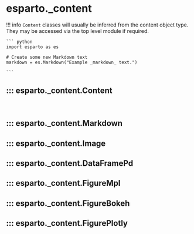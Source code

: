 # esparto._content

!!! info
    `Content` classes will usually be inferred from the content object type.
    They may be accessed via the top level module if required.

    ``` python
    import esparto as es

    # Create some new Markdown text
    markdown = es.Markdown("Example _markdown_ text.")

    ```

## ::: esparto._content.Content
<br>

## ::: esparto._content.Markdown

## ::: esparto._content.Image

## ::: esparto._content.DataFramePd

## ::: esparto._content.FigureMpl

## ::: esparto._content.FigureBokeh

## ::: esparto._content.FigurePlotly

<br>
